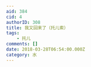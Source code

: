 ```yaml
---
aid: 384
cid: 4
authorID: 308
title: 我又回来了（托儿索）
tags:
    - 托儿
comments: []
date: 2018-03-28T06:54:00.000Z
category: 水
---
```



